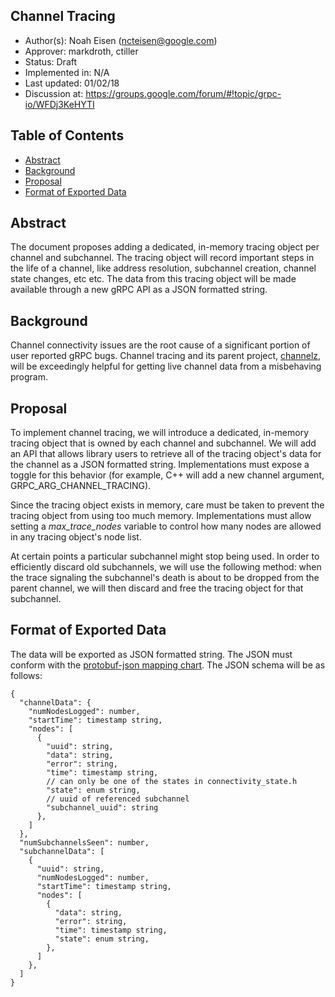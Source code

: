 Channel Tracing
----
* Author(s): Noah Eisen (ncteisen@google.com)
* Approver: markdroth, ctiller
* Status: Draft
* Implemented in: N/A
* Last updated: 01/02/18
* Discussion at: https://groups.google.com/forum/#!topic/grpc-io/WFDj3KeHYTI

## Table of Contents

  * [Abstract](#abstract)
  * [Background](#background)
  * [Proposal](#proposal)
  * [Format of Exported Data](#format-of-exported-data)

## Abstract

The document proposes adding a dedicated, in-memory tracing object per channel and subchannel. The tracing object will record important steps in the life of a channel, like address resolution, subchannel creation, channel state changes, etc etc. The data from this tracing object will be made available through a new gRPC API as a JSON formatted string.

## Background

Channel connectivity issues are the root cause of a significant portion of user reported gRPC bugs. Channel tracing and its parent project, [channelz](https://github.com/grpc/proposal/pull/40), will be exceedingly helpful for getting live channel data from a misbehaving program.

## Proposal

To implement channel tracing, we will introduce a dedicated, in-memory tracing object that is owned by each channel and subchannel. We will add an API that allows library users to retrieve all of the tracing object's data for the channel as a JSON formatted string. Implementations must expose a toggle for this behavior (for example, C++ will add a new channel argument, GRPC_ARG_CHANNEL_TRACING).

Since the tracing object exists in memory, care must be taken to prevent the tracing object from using too much memory. Implementations must allow setting a _max_trace_nodes_ variable to control how many nodes are allowed in any tracing object's node list.

At certain points a particular subchannel might stop being used. In order to efficiently discard old subchannels, we will use the following method: when the trace signaling the subchannel's death is about to be dropped from the parent channel, we will then discard and free the tracing object for that subchannel.

## Format of Exported Data

The data will be exported as JSON formatted string. The JSON must conform with the [protobuf-json mapping chart](https://developers.google.com/protocol-buffers/docs/proto3#json). The JSON schema will be as follows:

```
{
  "channelData": {
    "numNodesLogged": number,
    "startTime": timestamp string,
    "nodes": [
      {
        "uuid": string,
        "data": string,
        "error": string,
        "time": timestamp string,
        // can only be one of the states in connectivity_state.h
        "state": enum string,
        // uuid of referenced subchannel
        "subchannel_uuid": string
      },
    ]
  },
  "numSubchannelsSeen": number,
  "subchannelData": [
    {
      "uuid": string,
      "numNodesLogged": number,
      "startTime": timestamp string,
      "nodes": [
        {
          "data": string,
          "error": string,
          "time": timestamp string,
          "state": enum string,
        },
      ]
    },
  ]
}
```
